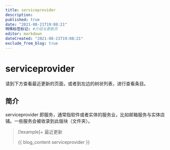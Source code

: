 ```yaml
---
title: serviceprovider
description:
published: true
date: "2021-08-21T19:08:21"
特殊标签标记: #介绍与更新页
editor: markdown
dateCreated: "2021-08-21T19:08:21"
exclude_from_blog: true
---
```


# serviceprovider

请到下方查看最近更新的页面，或者到左边的树状列表，进行查看条目。

## 简介

serviceprovider 即服务，通常指软件或者实体的服务业，比如邮箱服务与实体店铺。一些服务会被收录到此版块（文件夹）。

> [!example]+ 最近更新
>
> {{ blog_content serviceprovider }}
